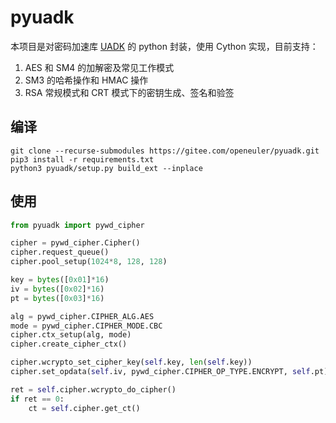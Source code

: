 # pyuadk
本项目是对密码加速库 [UADK](https://gitee.com/openeuler/uadk) 的 python 封装，使用 Cython 实现，目前支持：
1. AES 和 SM4 的加解密及常见工作模式
2. SM3 的哈希操作和 HMAC 操作
3. RSA 常规模式和 CRT 模式下的密钥生成、签名和验签

## 编译
```shell
git clone --recurse-submodules https://gitee.com/openeuler/pyuadk.git 
pip3 install -r requirements.txt
python3 pyuadk/setup.py build_ext --inplace
```

## 使用
```python
from pyuadk import pywd_cipher

cipher = pywd_cipher.Cipher()
cipher.request_queue()
cipher.pool_setup(1024*8, 128, 128)

key = bytes([0x01]*16)
iv = bytes([0x02]*16)
pt = bytes([0x03]*16)

alg = pywd_cipher.CIPHER_ALG.AES
mode = pywd_cipher.CIPHER_MODE.CBC
cipher.ctx_setup(alg, mode)
cipher.create_cipher_ctx()

cipher.wcrypto_set_cipher_key(self.key, len(self.key))
cipher.set_opdata(self.iv, pywd_cipher.CIPHER_OP_TYPE.ENCRYPT, self.pt)

ret = self.cipher.wcrypto_do_cipher()
if ret == 0:
    ct = self.cipher.get_ct()
```
